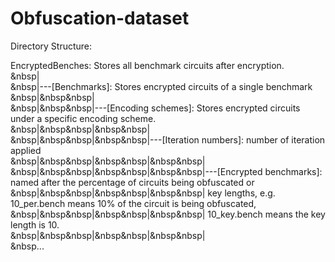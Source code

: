 # Obfuscation-dataset<br />
Directory Structure:<br />

EncryptedBenches: Stores all benchmark circuits after encryption. <br />
&nbsp|<br />
&nbsp|---[Benchmarks]: Stores encrypted circuits of a single benchmark<br />
&nbsp|&nbsp&nbsp|<br />
&nbsp|&nbsp&nbsp|---[Encoding schemes]: Stores encrypted circuits under a specific encoding scheme.<br />
&nbsp|&nbsp&nbsp|&nbsp&nbsp|<br />
&nbsp|&nbsp&nbsp|&nbsp&nbsp|---[Iteration numbers]: number of iteration applied<br />
&nbsp|&nbsp&nbsp|&nbsp&nbsp|&nbsp&nbsp|<br />
&nbsp|&nbsp&nbsp|&nbsp&nbsp|&nbsp&nbsp|---[Encrypted benchmarks]: named after the percentage of circuits being obfuscated or<br />
&nbsp|&nbsp&nbsp|&nbsp&nbsp|&nbsp&nbsp|	key lengths, e.g. 10_per.bench means 10% of the circuit is being obfuscated,<br />
&nbsp|&nbsp&nbsp|&nbsp&nbsp|&nbsp&nbsp|    10_key.bench means the key length is 10.<br />
&nbsp|&nbsp&nbsp|&nbsp&nbsp|&nbsp&nbsp|	<br />
&nbsp...<br />
         
